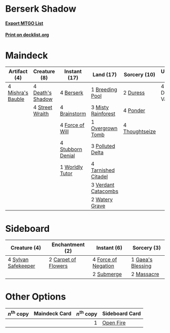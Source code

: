 # Berserk Shadow

#### [Export MTGO List](../collection/Berserk%20Shadow/Berserk%20Shadow.txt)
#### [Print on decklist.org](http://decklist.org/?deckmain=4%09Berserk%0A4%09Brainstorm%0A1%09Breeding%20Pool%0A4%09Death's%20Shadow%0A2%09Duress%0A4%09Force%20of%20Will%0A4%09Lim-Dul's%20Vault%0A4%09Mishra's%20Bauble%0A3%09Misty%20Rainforest%0A1%09Overgrown%20Tomb%0A3%09Polluted%20Delta%0A4%09Ponder%0A4%09Street%20Wraith%0A4%09Stubborn%20Denial%0A4%09Tarnished%20Citadel%0A4%09Thoughtseize%0A3%09Verdant%20Catacombs%0A2%09Watery%20Grave%0A1%09Worldly%20Tutor&deckside=2%09Carpet%20of%20Flowers%0A4%09Force%20of%20Negation%0A1%09Gaea's%20Blessing%0A2%09Massacre%0A2%09Submerge%0A4%09Sylvan%20Safekeeper)
# Maindeck

|                                        Artifact (4)                                        |                                       Creature (8)                                        |                                        Instant (17)                                        |                                          Land (17)                                           |                                      Sorcery (10)                                       |   Unknown (4)   |
|--------------------------------------------------------------------------------------------|-------------------------------------------------------------------------------------------|--------------------------------------------------------------------------------------------|----------------------------------------------------------------------------------------------|-----------------------------------------------------------------------------------------|-----------------|
|4 [Mishra's Bauble](http://gatherer.wizards.com/Pages/Card/Details.aspx?multiverseid=122122)|4 [Death's Shadow](http://gatherer.wizards.com/Pages/Card/Details.aspx?multiverseid=425889)|4 [Berserk](http://gatherer.wizards.com/Pages/Card/Details.aspx?multiverseid=738)           |1 [Breeding Pool](http://gatherer.wizards.com/Pages/Card/Details.aspx?multiverseid=97088)     |2 [Duress](http://gatherer.wizards.com/Pages/Card/Details.aspx?multiverseid=14557)       |4 Lim-Dul's Vault|
|                                                                                            |4 [Street Wraith](http://gatherer.wizards.com/Pages/Card/Details.aspx?multiverseid=442097) |4 [Brainstorm](http://gatherer.wizards.com/Pages/Card/Details.aspx?multiverseid=3897)       |3 [Misty Rainforest](http://gatherer.wizards.com/Pages/Card/Details.aspx?multiverseid=405102) |4 [Ponder](http://gatherer.wizards.com/Pages/Card/Details.aspx?multiverseid=451051)      |                 |
|                                                                                            |                                                                                           |4 [Force of Will](http://gatherer.wizards.com/Pages/Card/Details.aspx?multiverseid=3107)    |1 [Overgrown Tomb](http://gatherer.wizards.com/Pages/Card/Details.aspx?multiverseid=405103)   |4 [Thoughtseize](http://gatherer.wizards.com/Pages/Card/Details.aspx?multiverseid=438676)|                 |
|                                                                                            |                                                                                           |4 [Stubborn Denial](http://gatherer.wizards.com/Pages/Card/Details.aspx?multiverseid=386673)|3 [Polluted Delta](http://gatherer.wizards.com/Pages/Card/Details.aspx?multiverseid=405104)   |                                                                                         |                 |
|                                                                                            |                                                                                           |1 [Worldly Tutor](http://gatherer.wizards.com/Pages/Card/Details.aspx?multiverseid=15429)   |4 [Tarnished Citadel](http://gatherer.wizards.com/Pages/Card/Details.aspx?multiverseid=30015) |                                                                                         |                 |
|                                                                                            |                                                                                           |                                                                                            |3 [Verdant Catacombs](http://gatherer.wizards.com/Pages/Card/Details.aspx?multiverseid=405113)|                                                                                         |                 |
|                                                                                            |                                                                                           |                                                                                            |2 [Watery Grave](http://gatherer.wizards.com/Pages/Card/Details.aspx?multiverseid=405114)     |                                                                                         |                 |


# Sideboard

|                                         Creature (4)                                         |                                      Enchantment (2)                                       |                                         Instant (6)                                          |                                        Sorcery (3)                                         |
|----------------------------------------------------------------------------------------------|--------------------------------------------------------------------------------------------|----------------------------------------------------------------------------------------------|--------------------------------------------------------------------------------------------|
|4 [Sylvan Safekeeper](http://gatherer.wizards.com/Pages/Card/Details.aspx?multiverseid=389709)|2 [Carpet of Flowers](http://gatherer.wizards.com/Pages/Card/Details.aspx?multiverseid=5858)|4 [Force of Negation](http://gatherer.wizards.com/Pages/Card/Details.aspx?multiverseid=464001)|1 [Gaea's Blessing](http://gatherer.wizards.com/Pages/Card/Details.aspx?multiverseid=417433)|
|                                                                                              |                                                                                            |2 [Submerge](http://gatherer.wizards.com/Pages/Card/Details.aspx?multiverseid=21296)          |2 [Massacre](http://gatherer.wizards.com/Pages/Card/Details.aspx?multiverseid=21324)        |


# Other Options

|*n*<sup>th</sup> copy|Maindeck Card|*n*<sup>th</sup> copy|                                   Sideboard Card                                   |
|---------------------|-------------|--------------------:|------------------------------------------------------------------------------------|
|                     |             |                    1|[Open Fire](http://gatherer.wizards.com/Pages/Card/Details.aspx?multiverseid=430794)|

